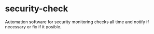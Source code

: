 # security-check
Automation software for security monitoring checks all time and notify if necessary or fix if it posible. 
